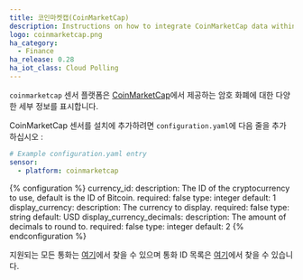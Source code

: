 ```yaml
---
title: 코인마켓캡(CoinMarketCap)
description: Instructions on how to integrate CoinMarketCap data within Home Assistant.
logo: coinmarketcap.png
ha_category:
  - Finance
ha_release: 0.28
ha_iot_class: Cloud Polling
---
```


`coinmarketcap` 센서 플랫폼은 [CoinMarketCap](https://coinmarketcap.com/)에서 제공하는 암호 화폐에 대한 다양한 세부 정보를 표시합니다.

CoinMarketCap 센서를 설치에 추가하려면 `configuration.yaml`에 다음 줄을 추가하십시오 :

```yaml
# Example configuration.yaml entry
sensor:
  - platform: coinmarketcap
```

{% configuration %}
currency_id:
  description: The ID of the cryptocurrency to use, default is the ID of Bitcoin.
  required: false
  type: integer
  default: 1
display_currency:
  description: The currency to display.
  required: false
  type: string
  default: USD
display_currency_decimals:
  description: The amount of decimals to round to.
  required: false
  type: integer
  default: 2
{% endconfiguration %}

지원되는 모든 통화는 [여기](https://coinmarketcap.com/api/)에서 찾을 수 있으며 통화 ID 목록은 [여기](https://api.coinmarketcap.com/v2/ticker/)에서 찾을 수 있습니다.